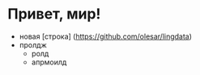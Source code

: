 # Привет, мир!

- новая [строка] (https://github.com/olesar/lingdata)
- пролдж
  - ролд
  - апрмоилд
